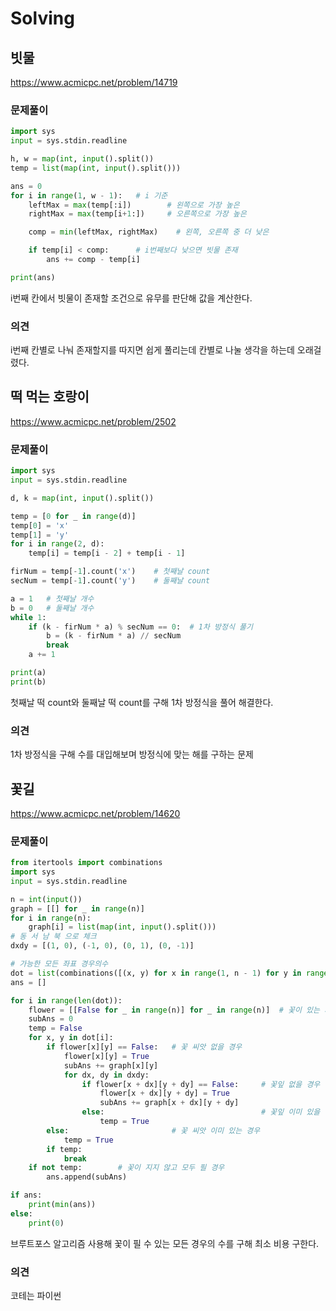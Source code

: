# Solving

## 빗물
https://www.acmicpc.net/problem/14719
### 문제풀이
```python
import sys
input = sys.stdin.readline

h, w = map(int, input().split())
temp = list(map(int, input().split()))

ans = 0
for i in range(1, w - 1):   # i 기준 
    leftMax = max(temp[:i])        # 왼쪽으로 가장 높은
    rightMax = max(temp[i+1:])     # 오른쪽으로 가장 높은

    comp = min(leftMax, rightMax)    # 왼쪽, 오른쪽 중 더 낮은

    if temp[i] < comp:      # i번째보다 낮으면 빗물 존재
        ans += comp - temp[i]

print(ans)
```
i번째 칸에서 빗물이 존재할 조건으로 유무를 판단해 값을 계산한다.
### 의견
i번째 칸별로 나눠 존재할지를 따지면 쉽게 풀리는데 칸별로 나눌 생각을 하는데 오래걸렸다.

## 떡 먹는 호랑이
https://www.acmicpc.net/problem/2502
### 문제풀이
```python
import sys
input = sys.stdin.readline

d, k = map(int, input().split())

temp = [0 for _ in range(d)]
temp[0] = 'x'
temp[1] = 'y'
for i in range(2, d):
    temp[i] = temp[i - 2] + temp[i - 1]

firNum = temp[-1].count('x')    # 첫째날 count
secNum = temp[-1].count('y')    # 둘째날 count

a = 1   # 첫째날 개수
b = 0   # 둘째날 개수
while 1:
    if (k - firNum * a) % secNum == 0:  # 1차 방정식 풀기
        b = (k - firNum * a) // secNum
        break
    a += 1

print(a)
print(b)
```
첫째날 떡 count와 둘째날 떡 count를 구해 1차 방정식을 풀어 해결한다.
### 의견
1차 방정식을 구해 수를 대입해보며 방정식에 맞는 해를 구하는 문제


## 꽃길
https://www.acmicpc.net/problem/14620
### 문제풀이
```python
from itertools import combinations
import sys
input = sys.stdin.readline

n = int(input())
graph = [[] for _ in range(n)]
for i in range(n):
    graph[i] = list(map(int, input().split()))
# 동 서 남 북 으로 체크
dxdy = [(1, 0), (-1, 0), (0, 1), (0, -1)]

# 가능한 모든 좌표 경우의수
dot = list(combinations([(x, y) for x in range(1, n - 1) for y in range(1, n - 1)], 3))
ans = []

for i in range(len(dot)):
    flower = [[False for _ in range(n)] for _ in range(n)]  # 꽃이 있는 자리: True
    subAns = 0
    temp = False
    for x, y in dot[i]:
        if flower[x][y] == False:   # 꽃 씨앗 없을 경우
            flower[x][y] = True
            subAns += graph[x][y]
            for dx, dy in dxdy:     
                if flower[x + dx][y + dy] == False:     # 꽃잎 없을 경우
                    flower[x + dx][y + dy] = True
                    subAns += graph[x + dx][y + dy]
                else:                                   # 꽃잎 이미 있을 경우
                    temp = True
        else:                       # 꽃 씨앗 이미 있는 경우
            temp = True
        if temp:
            break
    if not temp:        # 꽃이 지지 않고 모두 필 경우
        ans.append(subAns)

if ans:
    print(min(ans))
else:
    print(0)
```
브루트포스 알고리즘 사용해 꽃이 필 수 있는 모든 경우의 수를 구해 최소 비용 구한다.
### 의견
코테는 파이썬